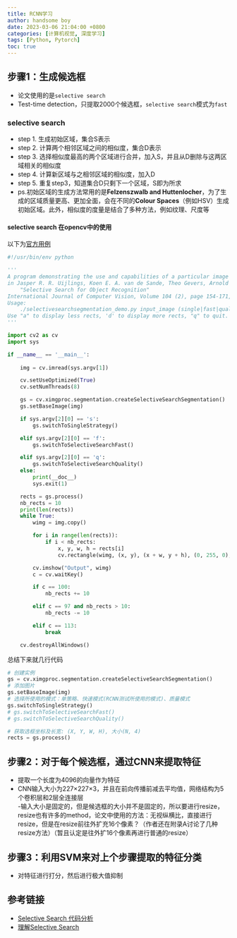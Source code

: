 ```yaml
---
title: RCNN学习
author: handsome boy
date: 2023-03-06 21:04:00 +0800
categories: [计算机视觉, 深度学习]
tags: [Python, Pytorch]
toc: true
---
```


## 步骤1：生成候选框  

- 论文使用的是`selective search`  
- Test-time detection，只提取2000个候选框，`selective search`模式为`fast`  

### selective search  

- step 1. 生成初始区域，集合S表示  
- step 2. 计算两个相邻区域之间的相似度，集合D表示  
- step 3. 选择相似度最高的两个区域进行合并，加入S，并且从D删除与这两区域相关的相似度  
- step 4. 计算新区域与之相邻区域的相似度，加入D  
- step 5. 重复step3，知道集合D只剩下一个区域，S即为所求  
- ps.初始区域的生成方法常用的是**Felzenszwalb and Huttenlocher**，为了生成的区域质量更高、更加全面，会在不同的**Colour Spaces**（例如HSV）生成初始区域。此外，相似度的度量是结合了多种方法，例如纹理、尺度等

#### selective search 在opencv中的使用

以下为[官方用例](https://github.com/opencv/opencv_contrib/blob/master/modules/ximgproc/samples/selectivesearchsegmentation_demo.py)

```Python
#!/usr/bin/env python

'''
A program demonstrating the use and capabilities of a particular image segmentation algorithm described
in Jasper R. R. Uijlings, Koen E. A. van de Sande, Theo Gevers, Arnold W. M. Smeulders:
    "Selective Search for Object Recognition"
International Journal of Computer Vision, Volume 104 (2), page 154-171, 2013
Usage:
    ./selectivesearchsegmentation_demo.py input_image (single|fast|quality)
Use "a" to display less rects, 'd' to display more rects, "q" to quit.
'''

import cv2 as cv
import sys

if __name__ == '__main__':
     
    img = cv.imread(sys.argv[1])

    cv.setUseOptimized(True)
    cv.setNumThreads(8)

    gs = cv.ximgproc.segmentation.createSelectiveSearchSegmentation()
    gs.setBaseImage(img)

    if sys.argv[2][0] == 's':
        gs.switchToSingleStrategy()

    elif sys.argv[2][0] == 'f':
        gs.switchToSelectiveSearchFast()

    elif sys.argv[2][0] == 'q':
        gs.switchToSelectiveSearchQuality()
    else:
        print(__doc__)
        sys.exit(1)

    rects = gs.process()
    nb_rects = 10
    print(len(rects))
    while True:
        wimg = img.copy()

        for i in range(len(rects)):
            if i < nb_rects:
                x, y, w, h = rects[i]
                cv.rectangle(wimg, (x, y), (x + w, y + h), (0, 255, 0), 1, cv.LINE_AA)

        cv.imshow("Output", wimg)
        c = cv.waitKey()

        if c == 100:
            nb_rects += 10

        elif c == 97 and nb_rects > 10:
            nb_rects -= 10

        elif c == 113:
            break

    cv.destroyAllWindows()
```

总结下来就几行代码

```Python
# 创建实例
gs = cv.ximgproc.segmentation.createSelectiveSearchSegmentation()
# 添加图片
gs.setBaseImage(img)
# 选择所使用的模式：单策略、快速模式(RCNN测试所使用的模式)、质量模式
gs.switchToSingleStrategy()
# gs.switchToSelectiveSearchFast()
# gs.switchToSelectiveSearchQuality()

# 获取选框坐标及长宽: (X, Y, W, H), 大小(N, 4)
rects = gs.process()
```

## 步骤2：对于每个候选框，通过CNN来提取特征

- 提取一个长度为4096的向量作为特征  
- CNN输入大小为227×227×3，并且在前向传播前减去平均值，网络结构为5个卷积层和2层全连接层  
-输入大小是固定的，但是候选框的大小并不是固定的，所以要进行resize，resize也有许多的method，论文中使用的方法：无视纵横比，直接进行resize，但是在resize前往外扩充16个像素？（作者还在附录A讨论了几种resize方法）（暂且认定是往外扩16个像素再进行普通的resize）  

## 步骤3：利用SVM来对上个步骤提取的特征分类  

- 对特征进行打分，然后进行极大值抑制

## 参考链接

- [Selective Search 代码分析](https://juejin.cn/post/7019107297200701447)
- [理解Selective Search](https://zhuanlan.zhihu.com/p/39927488)

